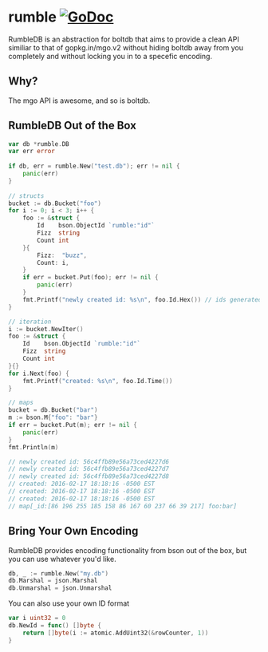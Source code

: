 rumble [![GoDoc](http://godoc.org/github.com/kylewolfe/rumble?status.svg)](http://godoc.org/github.com/kylewolfe/rumble) 
======

RumbleDB is an abstraction for boltdb that aims to provide a clean API similiar to that of gopkg.in/mgo.v2 without hiding boltdb away from you completely and without locking you in to a
specefic encoding.

## Why?

The mgo API is awesome, and so is boltdb.

## RumbleDB Out of the Box

```go
var db *rumble.DB
var err error
   
if db, err = rumble.New("test.db"); err != nil {
	panic(err)
}
       
// structs
bucket := db.Bucket("foo")
for i := 0; i < 3; i++ {
	foo := &struct {
		Id    bson.ObjectId `rumble:"id"`
		Fizz  string
		Count int
	}{
		Fizz:  "buzz",
		Count: i,
	}
	if err = bucket.Put(foo); err != nil {
		panic(err)
	}
	fmt.Printf("newly created id: %s\n", foo.Id.Hex()) // ids generated on the fly like mgo
}

// iteration
i := bucket.NewIter()
foo := &struct {
	Id    bson.ObjectId `rumble:"id"`
	Fizz  string
	Count int
}{}
for i.Next(foo) {
	fmt.Printf("created: %s\n", foo.Id.Time())
}

// maps
bucket = db.Bucket("bar")
m := bson.M{"foo": "bar"}
if err = bucket.Put(m); err != nil {
	panic(err)
}
fmt.Println(m)

// newly created id: 56c4ffb89e56a73ced4227d6
// newly created id: 56c4ffb89e56a73ced4227d7
// newly created id: 56c4ffb89e56a73ced4227d8
// created: 2016-02-17 18:18:16 -0500 EST
// created: 2016-02-17 18:18:16 -0500 EST
// created: 2016-02-17 18:18:16 -0500 EST
// map[_id:[86 196 255 185 158 86 167 60 237 66 39 217] foo:bar]
```

## Bring Your Own Encoding

RumbleDB provides encoding functionality from bson out of the box, but you can use whatever you'd like.

```go
db, _ := rumble.New("my.db")
db.Marshal = json.Marshal
db.Unmarshal = json.Unmarshal
```

You can also use your own ID format

```go
var i uint32 = 0
db.NewId = func() []byte {
	return []byte(i := atomic.AddUint32(&rowCounter, 1))
}
```
